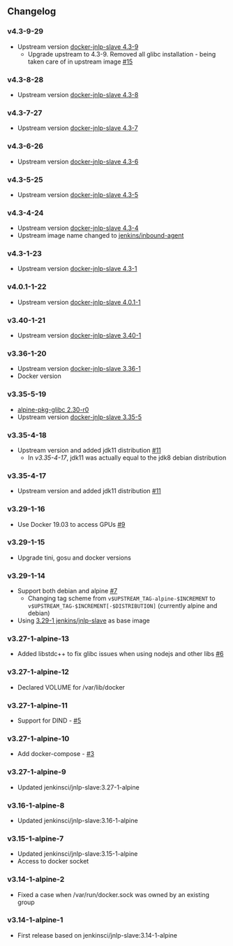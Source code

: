 ## Changelog

### v4.3-9-29
* Upstream version [docker-jnlp-slave 4.3-9](https://github.com/jenkinsci/docker-jnlp-slave/releases/tag/4.3-9)
  * Upgrade upstream to 4.3-9. Removed all glibc installation - being taken care of in upstream image [#15](odavid/jenkins-jnlp-slave#15)

### v4.3-8-28
* Upstream version [docker-jnlp-slave 4.3-8](https://github.com/jenkinsci/docker-jnlp-slave/releases/tag/4.3-8)

### v4.3-7-27
* Upstream version [docker-jnlp-slave 4.3-7](https://github.com/jenkinsci/docker-jnlp-slave/releases/tag/4.3-7)

### v4.3-6-26
* Upstream version [docker-jnlp-slave 4.3-6](https://github.com/jenkinsci/docker-jnlp-slave/releases/tag/4.3-6)

### v4.3-5-25
* Upstream version [docker-jnlp-slave 4.3-5](https://github.com/jenkinsci/docker-jnlp-slave/releases/tag/4.3-5)

### v4.3-4-24
* Upstream version [docker-jnlp-slave 4.3-4](https://github.com/jenkinsci/docker-jnlp-slave/releases/tag/4.3-4)
* Upstream image name changed to [jenkins/inbound-agent](https://hub.docker.com/r/jenkins/inbound-agent)

### v4.3-1-23
* Upstream version [docker-jnlp-slave 4.3-1](https://github.com/jenkinsci/docker-jnlp-slave/releases/tag/4.3-1)

### v4.0.1-1-22
* Upstream version [docker-jnlp-slave 4.0.1-1](https://github.com/jenkinsci/docker-jnlp-slave/releases/tag/4.0.1-1)

### v3.40-1-21
* Upstream version [docker-jnlp-slave 3.40-1](https://github.com/jenkinsci/docker-jnlp-slave/releases/tag/3.40-1)

### v3.36-1-20
* Upstream version [docker-jnlp-slave 3.36-1](https://github.com/jenkinsci/docker-jnlp-slave/releases/tag/3.36-1)
* Docker version

### v3.35-5-19
* [alpine-pkg-glibc 2.30-r0](https://github.com/sgerrand/alpine-pkg-glibc/releases/tag/2.30-r0)
* Upstream version [docker-jnlp-slave 3.35-5](https://github.com/jenkinsci/docker-jnlp-slave/releases/tag/3.35-5)

### v3.35-4-18
* Upstream version and added jdk11 distribution [#11](https://github.com/odavid/jenkins-jnlp-slave/pull/11)
  * In *v3.35-4-17*, jdk11 was actually equal to the jdk8 debian distribution

### v3.35-4-17
* Upstream version and added jdk11 distribution [#11](https://github.com/odavid/jenkins-jnlp-slave/pull/11)

### v3.29-1-16
* Use Docker 19.03 to access GPUs [#9](https://github.com/odavid/jenkins-jnlp-slave/issues/9)

### v3.29-1-15
* Upgrade tini, gosu and docker versions

### v3.29-1-14
* Support both debian and alpine [#7](https://github.com/odavid/jenkins-jnlp-slave/pull/7)
  * Changing tag scheme from `v$UPSTREAM_TAG-alpine-$INCREMENT` to `v$UPSTREAM_TAG-$INCREMENT[-$DISTRIBUTION]` (currently alpine and debian)
* Using [3.29-1 jenkins/jnlp-slave](https://hub.docker.com/r/jenkins/jnlp-slave/tags) as base image

### v3.27-1-alpine-13
* Added libstdc++ to fix glibc issues when using nodejs and other libs [#6](https://github.com/odavid/jenkins-jnlp-slave/pull/6)

### v3.27-1-alpine-12
* Declared VOLUME for /var/lib/docker

### v3.27-1-alpine-11
* Support for DIND - [#5](https://github.com/odavid/jenkins-jnlp-slave/pull/5)

### v3.27-1-alpine-10
* Add docker-compose - [#3](https://github.com/odavid/jenkins-jnlp-slave/pull/3)

### v3.27-1-alpine-9
* Updated jenkinsci/jnlp-slave:3.27-1-alpine

### v3.16-1-alpine-8
* Updated jenkinsci/jnlp-slave:3.16-1-alpine

### v3.15-1-alpine-7
* Updated jenkinsci/jnlp-slave:3.15-1-alpine
* Access to docker socket

### v3.14-1-alpine-2
* Fixed a case when /var/run/docker.sock was owned by an existing group

### v3.14-1-alpine-1
* First release based on jenkinsci/jnlp-slave:3.14-1-alpine